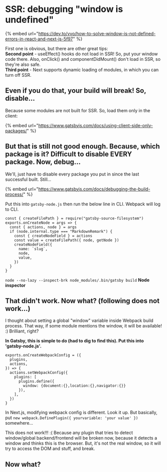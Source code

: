 # SSR: debugging "window is undefined"

{% embed url="https://dev.to/vvo/how-to-solve-window-is-not-defined-errors-in-react-and-next-js-5f97" %}

First one is obvious, but there are other great tips:  
**Second point** - useEffect\(\) hooks do not load in SSR! So, put your window code there. Also, onClick\(\) and componentDidMount\(\) don't load in SSR, so they're also safe.  
**Third point** - Next supports dynamic loading of modules, in which you can turn off SSR.

## Even if you do that, your build will break! So, disable...

Because some modules are not built for SSR. So, load them only in the client:

{% embed url="https://www.gatsbyjs.com/docs/using-client-side-only-packages/" %}

## But that is still not good enough. Because, which package is it? Difficult to disable EVERY package. Now, debug...

We'll, just have to disable every package you put in since the last successful built. Still...

{% embed url="https://www.gatsbyjs.com/docs/debugging-the-build-process/" %}

Put this into `gatsby-node.js` then run the below line in CLI. Webpack will log to CLI.

```text
const { createFilePath } = require("gatsby-source-filesystem")
exports.onCreateNode = args => {
  const { actions, node } = args
  if (node.internal.type === "MarkdownRemark") {
    const { createNodeField } = actions
    const value = createFilePath({ node, getNode })
    createNodeField({
      name: `slug`,
      node,
      value,
    })
  }
}
```

`node --no-lazy --inspect-brk node_modules/.bin/gatsby build` **Node inspector**

## That didn't work. Now what? \(following does not work...\)

I thought about setting a global "window" variable inside Webpack build process. That way, if some module mentions the window, it will be available! :\) Brilliant, right?

**In Gatsby, this is simple to do \(had to dig to find this\). Put this into 'gatsby-node.js'.**

```text
exports.onCreateWebpackConfig = ({
  plugins,
  actions,
}) => {
  actions.setWebpackConfig({
    plugins: [
      plugins.define({
        window: {document:{},location:{},navigator:{}}
      }),
    ],
  })
}
```

In Next.js, modifying webpack config is different. Look it up. But basically, put `new webpack.DefinePlugin({ yourvariable: 'your value' })` somewhere...

This does not work!!! :\( Because any plugin that tries to detect window/global backend/frontend will be broken now, because it detects a window and thinks this is the browser. But, it's not the real window, so it will try to access the DOM and stuff, and break.

## Now what?



